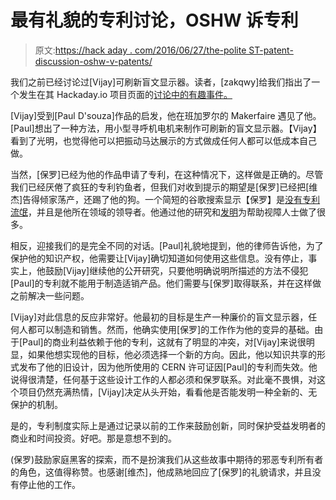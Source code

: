 # 最有礼貌的专利讨论，OSHW 诉专利

> 原文:[https://hack aday . com/2016/06/27/the-polite ST-patent-discussion-oshw-v-patents/](https://hackaday.com/2016/06/27/the-politest-patent-discussion-oshw-v-patents/)

我们之前已经讨论过[Vijay]可刷新盲文显示器。读者，[zakqwy]给我们指出了一个发生在其 Hackaday.io 项目页面的[讨论中的有趣事件。](https://hackaday.io/project/10849-refreshable-braille-display#j-discussions-title)

[Vijay]受到[Paul D'souza]作品的启发，他在班加罗尔的 Makerfaire 遇见了他。[Paul]想出了一种方法，用小型寻呼机电机来制作可刷新的盲文显示器。【Vijay】看到了光明，也觉得他可以把振动马达展示的方式做成任何人都可以低成本自己做。

当然，[保罗]已经为他的作品申请了专利，在这种情况下，这样做是正确的。尽管我们已经厌倦了疯狂的专利钓鱼者，但我们对收到提示的期望是[保罗]已经把[维杰]告得倾家荡产，还踢了他的狗。一个简短的谷歌搜索显示【保罗】是[没有专利流氓](http://www.livemint.com/Leisure/HIcYsC9GkJtS8OveYxO4pN/Note-of-confidence.html)，并且是他所在领域的领导者。他通过他的研究和[发明](http://articles.economictimes.indiatimes.com/2015-06-24/news/63783028_1_braille-device-patents)为帮助视障人士做了很多。

相反，迎接我们的是完全不同的对话。[Paul]礼貌地提到，他的律师告诉他，为了保护他的知识产权，他需要让[Vijay]确切知道如何使用这些信息。没有停止，事实上，他鼓励[Vijay]继续他的公开研究，只要他明确说明所描述的方法不侵犯[Paul]的专利就不能用于制造适销产品。他们需要与[保罗]取得联系，并在这样做之前解决一些问题。

[Vijay]对此信息的反应非常好。他最初的目标是生产一种廉价的盲文显示器，任何人都可以制造和销售。然而，他确实使用[保罗]的工作作为他的变异的基础。由于[Paul]的商业利益依赖于他的专利，这就有了明显的冲突，对[Vijay]来说很明显，如果他想实现他的目标，他必须选择一个新的方向。因此，他以知识共享的形式发布了他的旧设计，因为他所使用的 CERN 许可证因[Paul]的专利而失效。他说得很清楚，任何基于这些设计工作的人都必须和保罗联系。对此毫不畏惧，对这个项目仍然充满热情，[Vijay]决定从头开始，看看他是否能发明一种全新的、无保护的机制。

是的，专利制度实际上是通过记录以前的工作来鼓励创新，同时保护受益发明者的商业和时间投资。好吧。那是意想不到的。

(保罗)鼓励家庭黑客的探索，而不是扮演我们从这些故事中期待的邪恶专利所有者的角色，这值得称赞。也感谢[维杰]，他成熟地回应了[保罗]的礼貌请求，并且没有停止他的工作。